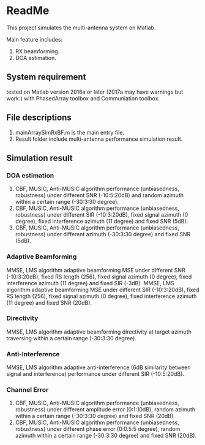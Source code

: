 # ReadMe #

This project simulates the multi-antenna system on Matlab.

Main feature includes:
1. RX beamforming.
2. DOA estimation.

## System requirement ##
tested on Matlab version 2016a or later (2017a may have warnings but work.) with PhasedArray toolbox and Communiation toolbox.

## File descriptions ##

1. mainArraySimRxBF.m is the main entry file.
2. Result folder include multi-antenna performance simulation result.

## Simulation result ##

### DOA estimation ###
1. CBF, MUSIC, Anti-MUSIC algorithm performance (unbiasedness, robustness) under different SNR (-10:5:20dB) and random azimuth within a certain range (-30:3:30 degree).
2. CBF, MUSIC, Anti-MUSIC algorithm performance (unbiasedness, robustness) under different SIR (-10:3:20dB), fixed signal azimuth (0 degree), fixed interference azimuth (11 degree) and fixed SNR (5dB).
3. CBF, MUSIC, Anti-MUSIC algorithm performance (unbiasedness, robustness) under different azimuth (-30:3:30 degree) and fixed SNR (5dB).

### Adaptive Beamforming ###
MMSE, LMS algorithm adaptive beamforming MSE under different SNR (-10:3:20dB), fixed RS length (256), fixed signal azimuth (0 degree), fixed interference azimuth (11 degree) and fixed SIR (-3dB).
MMSE, LMS algorithm adaptive beamforming MSE under different SIR (-10:3:20dB), fixed RS length (256), fixed signal azimuth (0 degree), fixed interference azimuth (11 degree) and fixed SNR (20dB).

### Directivity ###
MMSE, LMS algorithm adaptive beamforming directivity at target azimuth traversing within a certain range (-30:3:30 degree).

### Anti-Interference ###
MMSE, LMS algorithm adaptive anti-interference (6dB similarity between signal and interference) performance under different SIR (-10:5:20dB).

### Channel Error ###
1. CBF, MUSIC, Anti-MUSIC algorithm performance (unbiasedness, robustness) under different amplitude error (0:1:10dB), random azimuth within a certain range (-30:3:30 degree) and fixed SNR (20dB).
2. CBF, MUSIC, Anti-MUSIC algorithm performance (unbiasedness, robustness) under different phase error (0:0.5:5 degree), random azimuth within a certain range (-30:3:30 degree) and fixed SNR (20dB).